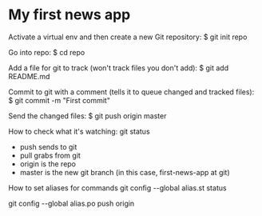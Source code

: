 My first news app
=================

Activate a virtual env and then create a new Git repository: 
$ git init repo

Go into repo: 
$ cd repo

Add a file for git to track (won't track files you don't add): 
$ git add README.md

Commit to git with a comment (tells it to queue changed and tracked files): 
$ git commit -m "First commit"

Send the changed files: 
$ git push origin master

How to check what it's watching: 
git status

- push sends to git
- pull grabs from git
- origin is the repo
- master is the new git branch (in this case, first-news-app at git)

How to set aliases for commands
git config --global alias.st status

git config --global alias.po push origin